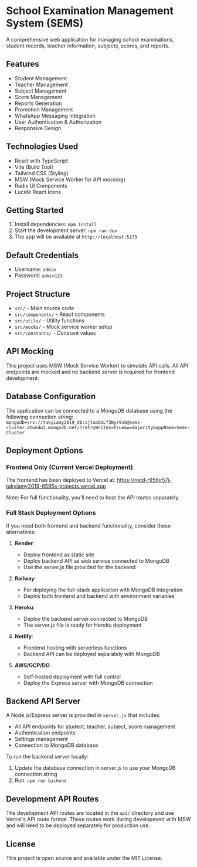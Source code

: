 # School Examination Management System (SEMS)

A comprehensive web application for managing school examinations, student records, teacher information, subjects, scores, and reports.

## Features

- Student Management
- Teacher Management 
- Subject Management
- Score Management
- Reports Generation
- Promotion Management
- WhatsApp Messaging Integration
- User Authentication & Authorization
- Responsive Design

## Technologies Used

- React with TypeScript
- Vite (Build Tool)
- Tailwind CSS (Styling)
- MSW (Mock Service Worker for API mocking)
- Radix UI Components
- Lucide React Icons

## Getting Started

1. Install dependencies: `npm install`
2. Start the development server: `npm run dev`
3. The app will be available at `http://localhost:5173`

## Default Credentials

- Username: `admin`
- Password: `admin123`

## Project Structure

- `src/` - Main source code
- `src/components/` - React components
- `src/utils/` - Utility functions
- `src/mocks/` - Mock service worker setup
- `src/constants/` - Constant values

## API Mocking

This project uses MSW (Mock Service Worker) to simulate API calls. All API endpoints are mocked and no backend server is required for frontend development.

## Database Configuration

The application can be connected to a MongoDB database using the following connection string:
`mongodb+srv://takyiamy2019_db:sjtaoOULf3Nyr9sb@sems-cluster.atwkdw2.mongodb.net/?retryWrites=true&w=majority&appName=Sems-Cluster`

## Deployment Options

### Frontend Only (Current Vercel Deployment)
The frontend has been deployed to Vercel at: https://netd-r956jr57j-takyiamy2019-6595s-projects.vercel.app

Note: For full functionality, you'll need to host the API routes separately.

### Full Stack Deployment Options

If you need both frontend and backend functionality, consider these alternatives:

1. **Render**: 
   - Deploy frontend as static site
   - Deploy backend API as web service connected to MongoDB
   - Use the server.js file provided for the backend

2. **Railway**: 
   - For deploying the full-stack application with MongoDB integration
   - Deploy both frontend and backend with environment variables

3. **Heroku**: 
   - Deploy the backend server connected to MongoDB
   - The server.js file is ready for Heroku deployment

4. **Netlify**: 
   - Frontend hosting with serverless functions
   - Backend API can be deployed separately with MongoDB

5. **AWS/GCP/DO**: 
   - Self-hosted deployment with full control
   - Deploy the Express server with MongoDB connection

## Backend API Server

A Node.js/Express server is provided in `server.js` that includes:
- All API endpoints for student, teacher, subject, score management
- Authentication endpoints
- Settings management
- Connection to MongoDB database

To run the backend server locally:
1. Update the database connection in server.js to use your MongoDB connection string
2. Run: `npm run backend`

## Development API Routes

The development API routes are located in the `api/` directory and use Vercel's API route format. These routes work during development with MSW and will need to be deployed separately for production use.

## License

This project is open source and available under the MIT License.
